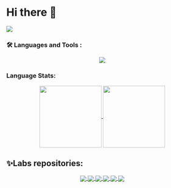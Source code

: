 <h1>Hi there 👋</h1>
<img src="https://komarev.com/ghpvc/?username=YanichChe"/>

<!--
**YanichChe/YanichChe** is a ✨ _special_ ✨ repository because its `README.md` (this file) appears on your GitHub profile.

Here are some ideas to get you started:

- 🔭 I’m currently working on ...
- 🌱 I’m currently learning ...
- 👯 I’m looking to collaborate on ...
- 🤔 I’m looking for help with ...
- 💬 Ask me about ...
- 📫 How to reach me: ...
- 😄 Pronouns: ...
- ⚡ Fun fact: ...
-->
### :hammer_and_wrench: Languages and Tools :

 <p align="center">
  <a href="https://skillicons.dev">
    <img src="https://skillicons.dev/icons?i=git,c,java,cpp,github,linux,idea" />
  </a>
</p>

###  Language Stats:
<p align="center">
<a href="https://github.com/github-readme-stats">
  <img align="center" src="https://github-readme-stats.vercel.app/api/top-langs/?username=YanichChe&hide=TeX&layout=compact&theme=dark&background=000000" height="163"/>
</a>
<a href="https://github.com/anuraghazra/convoychat">
  <img align="center" src="https://github-readme-stats.vercel.app/api?username=YanichChe&count_private=true&show_icons=true&include_all_commits=true&theme=dark" height="163" />
</a>
</p>

## ✨Labs repositories:
<p align="center">
<a href="https://github.com">
  <img align="center" src="https://github-readme-stats.vercel.app/api/pin/?username=YanichChe&repo=NSU_labs_java&theme=gotham&cache_seconds=2000" weight=50%/>
</a>
<a href="https://github.com">
  <img align="center" src="https://github-readme-stats.vercel.app/api/pin/?username=YanichChe&repo=NSU_labs_CXX&theme=gotham&cache_seconds=2000" weight=50%/>
</a>
 <a href="https://github.com">
  <img align="center" src="https://github-readme-stats.vercel.app/api/pin/?username=YanichChe&repo=EVM&theme=gotham&cache_seconds=2000)](https://https://github.com/YanichChe/EVM" weight=50%/>
</a>
 <a href="https://github.com">
  <img align="center" src="https://github-readme-stats.vercel.app/api/pin/?username=YanichChe&repo=NSU_labs_OPP]&theme=gotham&cache_seconds=2000)](https://https://github.com/YanichChe/OPP" weight=50%/>
</a>
 <a href="https://github.com">
  <img align="center" src="https://github-readme-stats.vercel.app/api/pin/?username=YanichChe&repo=NSU_labs_C&theme=gotham&cache_seconds=2000)](https://github.com/YanichChe/NSU_labs_C" weight=50%/>
</a>
 <a href="https://github.com">
  <img align="center" src="https://github-readme-stats.vercel.app/api/pin/?username=YanichChe&repo=Homework&theme=gotham&cache_seconds=2000)](https://github.com/YanichChe/Homework" weight=50%/>
</a>

</p>

